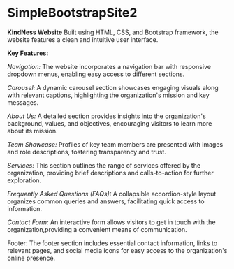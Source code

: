 # SimpleBootstrapSite2

**KindNess Website**
Built using HTML, CSS, and Bootstrap framework, the website features a clean and intuitive user interface.

**Key Features:**

*Navigation:* The website incorporates a navigation bar with responsive dropdown menus, enabling easy access to different sections.

*Carousel:* A dynamic carousel section showcases engaging visuals along with relevant captions, highlighting the organization's mission and key messages.

*About Us:* A detailed section provides insights into the organization's background, values, and objectives, encouraging visitors to learn more about its mission.

*Team Showcase:* Profiles of key team members are presented with images and role descriptions, fostering transparency and trust.

*Services:* This section outlines the range of services offered by the organization, providing brief descriptions and calls-to-action for further exploration.

*Frequently Asked Questions (FAQs):* A collapsible accordion-style layout organizes common queries and answers, facilitating quick access to information.

*Contact Form:* An interactive form allows visitors to get in touch with the organization,providing a convenient means of communication.

Footer: The footer section includes essential contact information, links to relevant pages, and social media icons for easy access to the organization's online presence.

